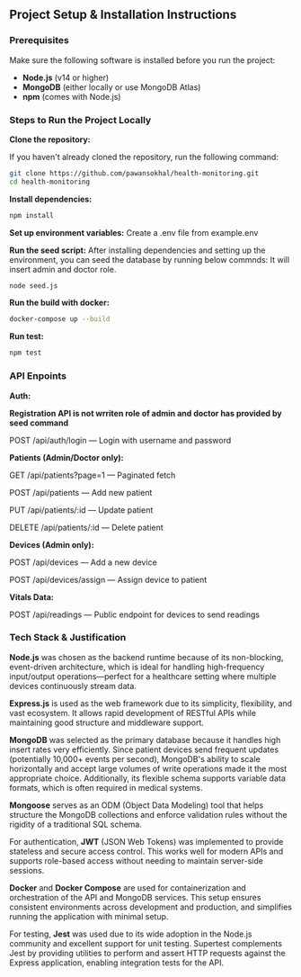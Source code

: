 ## Project Setup & Installation Instructions

### Prerequisites

Make sure the following software is installed before you run the project:

- **Node.js** (v14 or higher)
- **MongoDB** (either locally or use MongoDB Atlas)
- **npm** (comes with Node.js)

### Steps to Run the Project Locally

 **Clone the repository:**

   If you haven't already cloned the repository, run the following command:

   ```bash
   git clone https://github.com/pawansokhal/health-monitoring.git
   cd health-monitoring
   ```


**Install dependencies:**
```bash
npm install
```

**Set up environment variables:**
Create a .env file from example.env


**Run the seed script:**
After installing dependencies and setting up the environment, you can seed the database by running below commnds: It will insert admin and doctor role. 
```bash
node seed.js
```

**Run the build with docker:**
```bash
docker-compose up --build
```

**Run test:**
```bash
npm test
```


### API Enpoints


**Auth:**

**Registration API is not wrriten role of admin and doctor has provided by seed command**

POST /api/auth/login — Login with username and password


**Patients (Admin/Doctor only):**

GET /api/patients?page=1 — Paginated fetch

POST /api/patients — Add new patient

PUT /api/patients/:id — Update patient

DELETE /api/patients/:id — Delete patient


**Devices (Admin only):**

POST /api/devices — Add a new device

POST /api/devices/assign — Assign device to patient

**Vitals Data:**

POST /api/readings — Public endpoint for devices to send readings


### Tech Stack & Justification

**Node.js** was chosen as the backend runtime because of its non-blocking, event-driven architecture, which is ideal for handling high-frequency input/output operations—perfect for a healthcare setting where multiple devices continuously stream data.

**Express.js** is used as the web framework due to its simplicity, flexibility, and vast ecosystem. It allows rapid development of RESTful APIs while maintaining good structure and middleware support.

**MongoDB** was selected as the primary database because it handles high insert rates very efficiently. Since patient devices send frequent updates (potentially 10,000+ events per second), MongoDB's ability to scale horizontally and accept large volumes of write operations made it the most appropriate choice. Additionally, its flexible schema supports variable data formats, which is often required in medical systems.

**Mongoose** serves as an ODM (Object Data Modeling) tool that helps structure the MongoDB collections and enforce validation rules without the rigidity of a traditional SQL schema.

For authentication, **JWT** (JSON Web Tokens) was implemented to provide stateless and secure access control. This works well for modern APIs and supports role-based access without needing to maintain server-side sessions.

**Docker** and **Docker Compose** are used for containerization and orchestration of the API and MongoDB services. This setup ensures consistent environments across development and production, and simplifies running the application with minimal setup.

For testing, **Jest** was used due to its wide adoption in the Node.js community and excellent support for unit testing. Supertest complements Jest by providing utilities to perform and assert HTTP requests against the Express application, enabling integration tests for the API.


